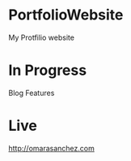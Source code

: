 # PortfolioWebsite
My Protfilio website

# In Progress
Blog Features

# Live
http://omarasanchez.com

